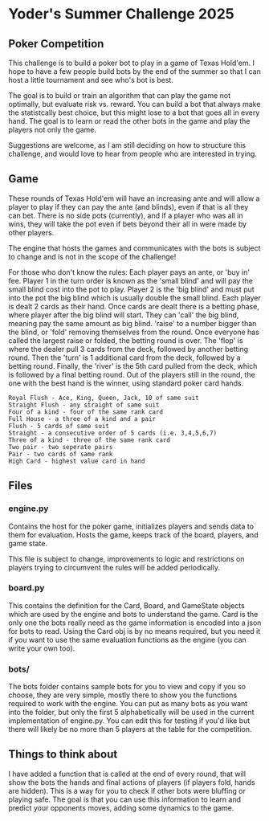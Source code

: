 # Yoder's Summer Challenge 2025
## Poker Competition

This challenge is to build a poker bot to play in a game of Texas Hold'em. I hope to have a few people build bots by the end of the summer so that I can host a little tournament and see who's bot is best.

The goal is to build or train an algorithm that can play the game not optimally, but evaluate risk vs. reward. You can build a bot that always make the statistcally best choice, but this might lose to a bot that goes all in every hand. The goal is to learn or read the other bots in the game and play the players not only the game.

Suggestions are welcome, as I am still deciding on how to structure this challenge, and would love to hear from people who are interested in trying.

## Game
These rounds of Texas Hold'em will have an increasing ante and will allow a player to play if they can pay the ante (and blinds), even if that is all they can bet. There is no side pots (currently), and if a player who was all in wins, they will take the pot even if bets beyond their all in were made by other players.

The engine that hosts the games and communicates with the bots is subject to change and is not in the scope of the challenge!

For those who don't know the rules:
  Each player pays an ante, or 'buy in' fee.
  Player 1 in the turn order is known as the 'small blind' and will pay the small blind cost into the pot to play.
  Player 2 is the 'big blind' and must put into the pot the big blind which is usually double the small blind.
  Each player is dealt 2 cards as their hand. 
  Once cards are dealt there is a betting phase, where player after the big blind will start. 
    They can 'call' the big blind, meaning pay the same amount as big blind. 'raise' to a number bigger than the blind, or 'fold' removing themselves from the round.
    Once everyone has called the largest raise or folded, the betting round is over.
  The 'flop' is where the dealer pull 3 cards from the deck, followed by another betting round.
  Then the 'turn' is 1 additional card from the deck, followed by a betting round.
  Finally, the 'river' is the 5th card pulled from the deck, which is followed by a final betting round.
  Out of the players still in the round, the one with the best hand is the winner, using standard poker card hands.

~~~    
Royal Flush - Ace, King, Queen, Jack, 10 of same suit
Straight Flush - any straight of same suit
Four of a kind - four of the same rank card
Full House - a three of a kind and a pair
Flush - 5 cards of same suit
Straight - a consecutive order of 5 cards (i.e. 3,4,5,6,7)
Three of a kind - three of the same rank card
Two pair - two seperate pairs
Pair - two cards of same rank
High Card - highest value card in hand
~~~

## Files
### engine.py

Contains the host for the poker game, initializes players and sends data to them for evaluation. Hosts the game, keeps track of the board, players, and game state.

This file is subject to change, improvements to logic and restrictions on players trying to circumvent the rules will be added periodically.

### board.py

This contains the definition for the Card, Board, and GameState objects which are used by the engine and bots to understand the game.
Card is the only one the bots really need as the game information is encoded into a json for bots to read. Using the Card obj is by no means required, but you need it if you want to use the same evaluation functions as the engine (you can write your own too).

### bots/

The bots folder contains sample bots for you to view and copy if you so choose, they are very simple, mostly there to show you the functions required to work with the engine. You can put as many bots as you want into the folder, but only the first 5 alphabetically will be used in the current implementation of engine.py. You can edit this for testing if you'd like but there will likely be no more than 5 players at the table for the competition.

## Things to think about
I have added a function that is called at the end of every round, that will show the bots the hands and final actions of players (if players fold, hands are hidden). This is a way for you to check if other bots were bluffing or playing safe. The goal is that you can use this information to learn and predict your opponents moves, adding some dynamics to the game.
